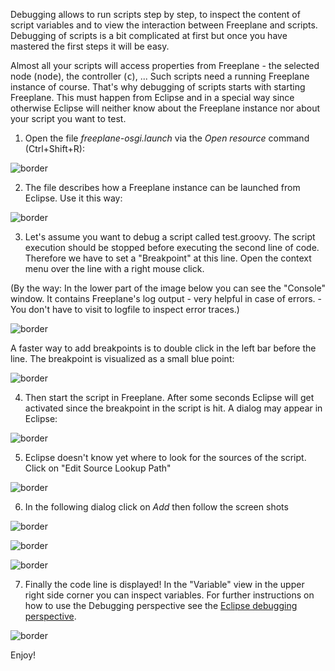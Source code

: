 Debugging allows to run scripts step by step, to inspect the content of script variables and to view the interaction between Freeplane and scripts. Debugging of scripts is a bit complicated at first but once you have mastered the first steps it will be easy.

Almost all your scripts will access properties from Freeplane - the selected node (<tt>node</tt>), the controller (<tt>c</tt>), ... Such scripts need a running Freeplane instance of course. That's why debugging of scripts starts with starting Freeplane. This must happen from Eclipse and in a special way since otherwise Eclipse will neither know about the Freeplane instance nor about your script you want to test.


1. Open the file *freeplane-osgi.launch* via the *Open resource* command (Ctrl+Shift+R):

![border](Eclipse-debugging1.png)


2. The file describes how a Freeplane instance can be launched from Eclipse. Use it this way:

![border](Eclipse-debugging2.png)


3. Let's assume you want to debug a script called test.groovy. The script execution should be stopped before executing the second line of code. Therefore we have to set a "Breakpoint" at this line. Open the context menu over the line with a right mouse click.

(By the way: In the lower part of the image below you can see the "Console" window. It contains Freeplane's log output - very helpful in case of errors. - You don't have to visit to logfile to inspect error traces.)

![border](Eclipse-debugging3.png)

A faster way to add breakpoints is to double click in the left bar before the line. The breakpoint is visualized as a small blue point:

![border](Eclipse-debugging4.png)


4. Then start the script in Freeplane. After some seconds Eclipse will get activated since the breakpoint in the script is hit. A dialog may appear in Eclipse:

![border](Eclipse-debugging5.png)


5. Eclipse doesn't know yet where to look for the sources of the script. Click on "Edit Source Lookup Path"

![border](Eclipse-debugging6.png)


6. In the following dialog click on *Add* then follow the screen shots

![border](Eclipse-debugging7.png)

![border](Eclipse-debugging8.png)

![border](Eclipse-debugging9.png)


7. Finally the code line is displayed! In the "Variable" view in the upper right side corner you can inspect variables. For further instructions on how to use the Debugging perspective see the [Eclipse debugging perspective](http://www.vogella.com/articles/EclipseDebugging/article.html).

![border](Eclipse-debugging10.png)

Enjoy!

<!-- ({Category:Script}) -->


